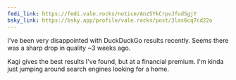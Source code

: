 ```yaml
---
fedi_link: https://fedi.vale.rocks/notice/Anz5YkCrpvJfudSgjY 
bsky_link: https://bsky.app/profile/vale.rocks/post/3las6cq7cd22o
---
```


I've been very disappointed with DuckDuckGo results recently. Seems there was a sharp drop in quality ~3 weeks ago.

Kagi gives the best results I've found, but at a financial premium. I'm kinda just jumping around search engines looking for a home.
